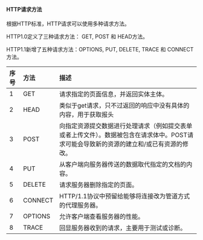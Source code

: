  
#### HTTP请求方法

  根据HTTP标准，HTTP请求可以使用多种请求方法。

 HTTP1.0定义了三种请求方法： GET, POST 和 HEAD方法。

 HTTP1.1新增了五种请求方法：OPTIONS, PUT, DELETE, TRACE 和 CONNECT 方法。

 

 

|序号|方法|描述|
|:--|:--|:--|
|1|GET|请求指定的页面信息，并返回实体主体。|
|2|HEAD|类似于get请求，只不过返回的响应中没有具体的内容，用于获取报头|
|3|POST|向指定资源提交数据进行处理请求（例如提交表单或者上传文件）。数据被包含在请求体中。POST请求可能会导致新的资源的建立和/或已有资源的修改。|
|4|PUT|从客户端向服务器传送的数据取代指定的文档的内容。|
|5|DELETE|请求服务器删除指定的页面。|
|6|CONNECT|HTTP/1.1协议中预留给能够将连接改为管道方式的代理服务器。|
|7|OPTIONS |允许客户端查看服务器的性能。|
|8|TRACE|回显服务器收到的请求，主要用于测试或诊断。|



